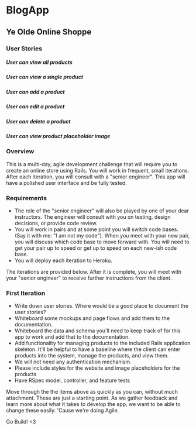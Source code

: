 # BlogApp
## Ye Olde Online Shoppe

### User Stories
##### User can view all products
##### User can view a single product
##### User can add a product
##### User can edit a product
##### User can delete a product
##### User can view product placeholder image


### Overview
This is a multi-day, agile development challenge that will require you to create an online store using Rails.   You will work in frequent, small iterations.  After each iteration, you will consult with a "senior engineer".  This app will have a polished user interface and be fully tested.

### Requirements
- The role of the "senior engineer" will also be played by one of your dear instructors.  The engineer will consult with you on testing, design decisions, or provide code review.
- You will work in pairs and at some point you will switch code bases. (Say it with me: "I am not my code").  When you meet with your new pair, you will discuss which code base to move forward with.  You will need to get your pair up to speed or get up to speed on each new-ish code base.
- You will deploy each iteration to Heroku.

The iterations are provided below.  After it is complete, you will meet with your "senior engineer" to receive further instructions from the client.

### First Iteration

- Write down user stories.  Where would be a good place to document the user stories?
- Whiteboard some mockups and page flows and add them to the documentation.
- Whiteboard the data and schema you'll need to keep track of for this app to work and add that to the documentation.
- Add functionality for managing products to the included Rails application skeleton.  It'll be helpful to have a baseline where the client can enter products into the system, manage the products, and view them.
- We will not need any authentication mechanism.
- Please include styles for the website and image placeholders for the products
- Have RSpec model, controller, and feature tests

Move through the the items above as quickly as you can, without much attachment.  These are just a starting point.  As we gather feedback and learn more about what it takes to develop the app, we want to be able to change these easily.  'Cause we're doing Agile.

Go Build! <3
